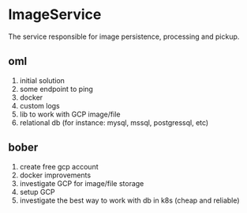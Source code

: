 # ImageService
The service responsible for image persistence, processing and pickup.

## oml
1. initial solution  
2. some endpoint to ping  
3. docker  
4. custom logs  
5. lib to work with GCP image/file  
6. relational db (for instance: mysql, mssql, postgressql, etc)
## bober
1. create free gcp account  
1. docker improvements  
2. investigate GCP for image/file storage  
3. setup GCP  
4. investigate the best way to work with db in k8s (cheap and reliable)  
